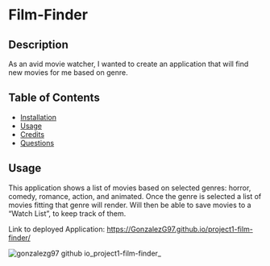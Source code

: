 # Film-Finder

## Description 

As an avid movie watcher, I wanted to create an application that will find new movies for me based on genre.

## Table of Contents


* [Installation](#installation)
* [Usage](#usage)
* [Credits](#credits)
* [Questions](#questions)


## Usage
This application shows a list of movies based on selected genres:  horror, comedy, romance, action, and animated. Once the genre is selected a list of movies fitting that genre will render. Will then be able to save movies to a “Watch List”, to keep track of them.


Link to deployed Application: https://GonzalezG97.github.io/project1-film-finder/

![gonzalezg97 github io_project1-film-finder_](https://user-images.githubusercontent.com/76696641/111244314-a7cf3b00-85d0-11eb-984a-2032e2c08488.png)